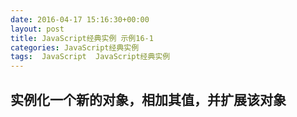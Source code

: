```yaml
---
date: 2016-04-17 15:16:30+00:00
layout: post
title: JavaScript经典实例 示例16-1
categories: JavaScript经典实例
tags:  JavaScript  JavaScript经典实例
---
```

实例化一个新的对象，相加其值，并扩展该对象
----------------

<html>
    <head>
        <title>Tune Object</title>
        <meta charset="utf-8" />
        <script type="text/javascript">
            function Tune(song, artist) {
                var title = song,
                    artist = artist;
                    
                this.concat = function() {
                    return title + ' ' + artist;
                }
                
            }
            
            window.onload = function() {
                
                // 创建实例，打印出值
                var happySong = new Tune('Putting on the Ritz', 'Ella Fitzgerald');
                
                // 扩展该对象
                Tune.prototype.addCategory = function(categoryName) {
                    this.category = categoryName;
                }
                
                // 添加分类
                happySong.addCategory('Swing');
                
                // 把歌曲打印到一个新的段落
                var song = 'Title and artist: ' + happySong.concat() + ' Category: ' + happySong.category,
                    p = document.createElement('p'),
                    txt = document.createTextNode(song);
                    
                p.appendChild(txt);
                document.getElementById('song').appendChild(p);
            }
        </script>
    </head>
    <body>
        <h1>Tune</h1>
        <div id="song">
        </div>
    </body>
</html>

源码如下：

``` html
<!DOCTYPE html>
<html>
    <head>
        <title>Tune Object</title>
        <meta charset="utf-8" />
        <script type="text/javascript">
            function Tune(song, artist) {
                var title = song,
                    artist = artist;
                    
                this.concat = function() {
                    return title + ' ' + artist;
                }
                
            }
            
            window.onload = function() {
                
                // 创建实例，打印出值
                var happySong = new Tune('Putting on the Ritz', 'Ella Fitzgerald');
                
                // 扩展该对象
                Tune.prototype.addCategory = function(categoryName) {
                    this.category = categoryName;
                }
                
                // 添加分类
                happySong.addCategory('Swing');
                
                // 把歌曲打印到一个新的段落
                var song = 'Title and artist: ' + happySong.concat() + ' Category: ' + happySong.category,
                    p = document.createElement('p'),
                    txt = document.createTextNode(song);
                    
                p.appendChild(txt);
                document.getElementById('song').appendChild(p);
            }
        </script>
    </head>
    <body>
        <h1>Tune</h1>
        <div id="song">
        </div>
    </body>
</html>
``` 

